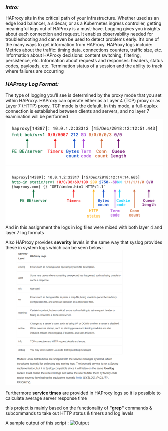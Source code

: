 *<h3> Intro: </h3>*
HAProxy sits in the critical path of your infrastructure. Whether used as an edge load balancer, a sidecar, or as a Kubernetes ingress controller, getting meaningful logs out of HAProxy is a must-have.
Logging gives you insights about each connection and request. It enables observability needed for troubleshooting and can even be used to detect problems early. It’s one of the many ways to get information from HAProxy.
HAProxy logs include:
Metrics about the traffic: timing data, connections counters, traffic size, etc.
Information about HAProxy decisions: content switching, filtering, persistence, etc.
Information about requests and responses: headers, status codes, payloads, etc.
Termination status of a session and the ability to track where failures are occurring

*<h3> HAProxy Log Format: </h3>*
The type of logging you’ll see is determined by the proxy mode that you set within HAProxy. HAProxy can operate either as a Layer 4 (TCP) proxy or as Layer 7 (HTTP) proxy. TCP mode is the default. In this mode, a full-duplex connection is established between clients and servers, and no layer 7 examination will be performed
![Layer4 log format](img/layer4-logformat.png)
![Layer7 log format](img/layer7-logformat.png)
And in this assignment the logs in log files were mixed with both layer 4 and layer 7 log formats 

Also HAProxy provides **severity** levels in the same way that syslog provides these in system logs which can be seen below:
![Log levels](img/loglevels.png)

Furthermore **service times** are provided in HAProxy logs so it is possible to calculate average server response time

this project is mainly based on the functionality of **"grep"** commands & subcommands to take out HTTP status & timers and log levels

A sample output of this script :
![Output](img/ouput.jpeg)
